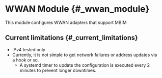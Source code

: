 # WWAN Module {#_wwan_module}

This module configures WWAN adapters that support MBIM

## Current limitations {#_current_limitations}

- IPv4 tested only
- Currently, it is not simple to get network failures or address
  updates via a hook or so.
  - A systemd timer to update the configuration is executed every 2
    minutes to prevent longer downtimes.
